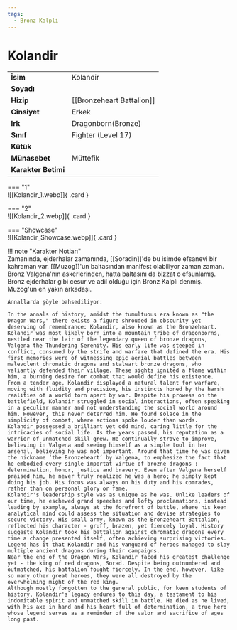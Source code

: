 ```yaml
---
tags:
  - Bronz Kalpli
---  
```

# Kolandir   
  
<div class="grid" markdown>  
  
|  |  |  
|---|---|  
| **İsim** | Kolandir |  
| **Soyadı** |  |  
| **Hizip** | [[Bronzeheart Battalion]] |  
| **Cinsiyet** | Erkek |  
| **Irk** | Dragonborn(Bronze) |  
| **Sınıf** | Fighter (Level 17) |  
| **Kütük** |  |  
| **Münasebet** | Müttefik |  
| **Karakter Betimi** |  |  
  
  
=== "1"  
	![[Kolandir_1.webp]]{ .card }  
  
=== "2"  
	![[Kolandir_2.webp]]{ .card }  
  
=== "Showcase"  
	![[Kolandir_Showcase.webp]]{ .card }  
  
</div>  
  
!!! note "Karakter Notları"  
	Zamanında, ejderhalar zamanında, [[Soradin]]'de bu isimde efsanevi bir kahraman var. [[Muzog]]'un baltasından manifest olabiliyor zaman zaman. Bronz Valgena'nın askerlerinden, hatta baltasını da bizzat o efsunlamış. Bronz ejderhalar gibi cesur ve adil olduğu için Bronz Kalpli denmiş. Muzog'un en yakın arkadaşı.  
	  
	Annallarda şöyle bahsediliyor:  
	  
	In the annals of history, amidst the tumultuous era known as "the Dragon Wars," there exists a figure shrouded in obscurity yet deserving of remembrance: Kolandir, also known as the Bronzeheart.  
	Kolandir was most likely born into a mountain tribe of dragonborns, nestled near the lair of the legendary queen of bronze dragons, Valgena the Thundering Serenity. His early life was steeped in conflict, consumed by the strife and warfare that defined the era. His first memories were of witnessing epic aerial battles between malevolent chromatic dragons and stalwart bronze dragons, who valiantly defended their village. These sights ignited a flame within him, a burning desire for combat that would define his existence.  
	From a tender age, Kolandir displayed a natural talent for warfare, moving with fluidity and precision, his instincts honed by the harsh realities of a world torn apart by war. Despite his prowess on the battlefield, Kolandir struggled in social interactions, often speaking in a peculiar manner and not understanding the social world around him. However, this never deterred him. He found solace in the simplicity of combat, where actions spoke louder than words.  
	Kolandir possessed a brilliant yet odd mind, caring little for the intricacies of social life. As the years passed, his reputation as a warrior of unmatched skill grew. He continually strove to improve, believing in Valgena and seeing himself as a simple tool in her arsenal, believing he was not important. Around that time he was given the nickname ‘the Bronzeheart’ by Valgena, to emphesize the fact that he embodied every single importat virtue of brozne dragons : determination, honor, justice and bravery. Even after Valgena herself praised him, he never truly realized he was a hero; he simply kept doing his job. His focus was always on his duty and his comrades, rather than on personal glory or fame.  
	Kolandir's leadership style was as unique as he was. Unlike leaders of our time, he eschewed grand speeches and lofty proclamations, instead leading by example, always at the forefront of battle, where his keen analytical mind could assess the situation and devise strategies to secure victory. His small army, known as the Bronzeheart Battalion, reflected his character - gruff, brazen, yet fiercely loyal. History suggests Kolandir took his battalion against chromatic dragons every time a change presented itself, often achieving surprising victories. Legend has it that Kolandir and his vanguard of heroes managed to slay multiple ancient dragons during their campaigns.  
	Near the end of the Dragon Wars, Kolandir faced his greatest challenge yet - the king of red dragons, Sorad. Despite being outnumbered and outmatched, his battalion fought fiercely. In the end, however, like so many other great heroes, they were all destroyed by the overwhelming might of the red king.  
	Although mostly forgotten to the general public, for keen students of history, Kolandir's legacy endures to this day, a testament to his indomitable spirit and unmatched skill in battle. He died as he lived, with his axe in hand and his heart full of determination, a true hero whose legend serves as a reminder of the valor and sacrifice of ages long past.   